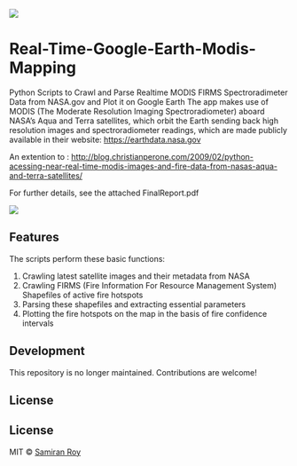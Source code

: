 ![](http://i.imgur.com/y8g506n.png?1)

# Real-Time-Google-Earth-Modis-Mapping

Python Scripts to Crawl and Parse Realtime MODIS FIRMS Spectroradimeter Data from NASA.gov and Plot it on Google Earth
The app makes use of MODIS (The Moderate Resolution Imaging Spectroradiometer) aboard NASA’s Aqua and Terra satellites, which
orbit the Earth sending back high resolution images and spectroradiometer readings, which are made publicly available in
their website: https://earthdata.nasa.gov

An extention to :
http://blog.christianperone.com/2009/02/python-acessing-near-real-time-modis-images-and-fire-data-from-nasas-aqua-and-terra-satellites/

For further details, see the attached FinalReport.pdf

![](http://i.imgur.com/2tAksHG.gif)

## Features
The scripts perform these basic functions:
1. Crawling latest satellite images and their metadata from NASA
2. Crawling FIRMS (Fire Information For Resource Management System) Shapefiles of active fire hotspots
3. Parsing these shapefiles and extracting essential parameters
4. Plotting the fire hotspots on the map in the basis of fire confidence intervals

## Development

This repository is no longer maintained. Contributions are welcome!

## License


## License
MIT © [Samiran Roy](https://www.cse.iitb.ac.in/~samiranroy/)

